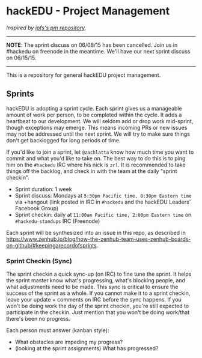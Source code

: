 # hackEDU - Project Management

_Inspired by [ipfs's pm repository](https://github.com/ipfs/pm)._

-------------------------------------------------------------------------------

**NOTE**: The sprint discuss on 06/08/15 has been cancelled. Join us in #hackedu
  on freenode in the meantime. We'll have our next sprint discuss on 06/15/15.

-------------------------------------------------------------------------------

This is a repository for general hackEDU project management.

## Sprints

hackEDU is adopting a sprint cycle. Each sprint gives us a manageable amount of
work per person, to be completed within the cycle. It adds a heartbeat to our
development. We will seldom add or drop work mid-sprint, though exceptions may
emerge. This means incoming PRs or new issues may not be addressed until the
next sprint. We will try to make sure things don't get backlogged for long
periods of time.

If you'd like to join a sprint, let `@zachlatta` know how much time you want to
commit and what you'd like to take on. The best way to do this is to ping him on
the `#hackedu` IRC where his nick is `zrl`. It is recommended to take things off
the backlog, and check in with the team at the daily "sprint checkin".

* Sprint duration: 1 week
* Sprint discuss: Mondays at `5:30pm Pacific time, 8:30pm Eastern time` via +hangout (link posted in IRC in `#hackedu` and the hackEDU Leaders' Facebook Group)
* Sprint checkin: daily at `11:00am Pacific time, 2:00pm Eastern time` on `#hackedu-standups` IRC (Freenode)

Each sprint will be synthesized into an issue in this repo, as described in
https://www.zenhub.io/blog/how-the-zenhub-team-uses-zenhub-boards-on-github/#keepingarecordofsprints.

### Sprint Checkin (Sync)

The sprint checkin a quick sync-up (on IRC) to fine tune the sprint. It helps
the sprint master know what's progressing, what's blocking people, and what
adjustments need to be made. This sync is critical to ensure the success of the
sprint as a whole. If you cannot make it to a sprint checkin, leave your
update + comments on IRC before the sync happens. If you won't be doing work the
day of the sprint checkin, you're still expected to participate in the
checkin. Just mention that you won't be doing work/that there's been no
progress.

Each person must answer (kanban style):

* What obstacles are impeding my progress?
* (looking at the sprint assignments) What has progressed?
